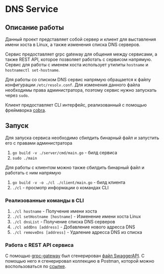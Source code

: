 # DNS Service
## Описание работы
Данный проект представляет собой сервер и клиент 
для выставления имени хоста в Linux, а также изменения списка DNS серверов.

Сервис предоставляет grpc gateway для общения между сервисами, 
а также REST API, которое позволяет работать с сервисом напрямую. 
Сервис для работы с именем хоста использует утилиты `hostname` и `hostnamectl set-hostname`. 

Для работы со списком DNS сервис напрямую обращается к файлу конфигурации `/etc/resolv.conf`. Для изменения данного файла
необходимы права администратора, поэтому сервис нужно запускать через `sudo`.

Клиент предоставляет CLI интерфейс, реализованный с помощью фреймворка [cobra](https://github.com/spf13/cobra).

## Запуск
Для запуска сервиса необходимо сбилдить бинарный файл и запустить его с правами администратора 
1. `go build -v ./server/cmd/main.go` - билд сервиса
2. `sudo ./main`

Для работы с клиентом можно также сбилдить бинарный файл и работать с ним напрямую
1. `go build -v -o ./cl ./client/main.go` - билд клиента
2. `./cl` - просмотр информации о командах CLI 

### Реализованные команды в CLI
1. `./cl hostname` - Получение имени хоста 
2. `./cl setHostname [hostname]` - Изменение имени хоста Linux
3. `./cl dnsList` - Получение списка DNS серверов
4. `./cl addDns [address]` - Добавление нового адресса DNS
5. `./cl removeDns [address]` - Удаление адресса DNS из списка

### Работа с REST API сервиса
С помощью [grpc-gateway](https://github.com/grpc-ecosystem/grpc-gateway) 
был сгенерирован [файл SwaggerAPI](./server/api/dns_service.swagger.json). 
С помощью него я сгенерировал коллекцию в Postman, которой можно воспользоваться по [ссылке](https://www.postman.com/joint-operations-operator-99149269/workspace/dns/collection/28284200-387f82b9-ceae-483a-8688-7a31d495443a?action=share&creator=28284200).

